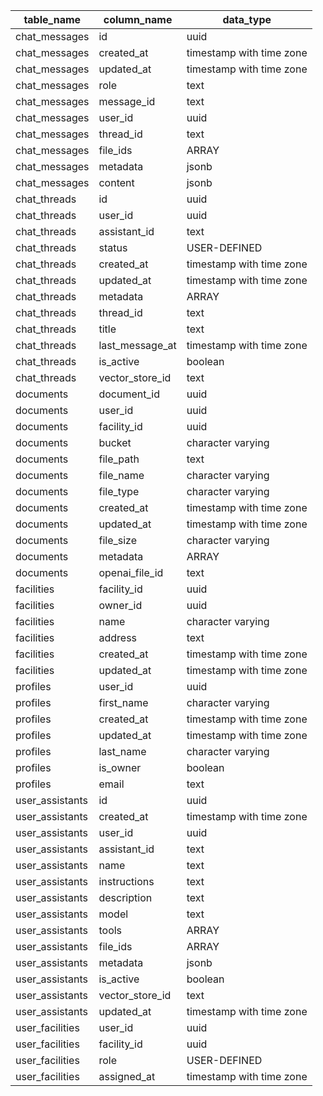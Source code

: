 | table_name      | column_name     | data_type                |
| --------------- | --------------- | ------------------------ |
| chat_messages   | id              | uuid                     |
| chat_messages   | created_at      | timestamp with time zone |
| chat_messages   | updated_at      | timestamp with time zone |
| chat_messages   | role            | text                     |
| chat_messages   | message_id      | text                     |
| chat_messages   | user_id         | uuid                     |
| chat_messages   | thread_id       | text                     |
| chat_messages   | file_ids        | ARRAY                    |
| chat_messages   | metadata        | jsonb                    |
| chat_messages   | content         | jsonb                    |
| chat_threads    | id              | uuid                     |
| chat_threads    | user_id         | uuid                     |
| chat_threads    | assistant_id    | text                     |
| chat_threads    | status          | USER-DEFINED             |
| chat_threads    | created_at      | timestamp with time zone |
| chat_threads    | updated_at      | timestamp with time zone |
| chat_threads    | metadata        | ARRAY                    |
| chat_threads    | thread_id       | text                     |
| chat_threads    | title           | text                     |
| chat_threads    | last_message_at | timestamp with time zone |
| chat_threads    | is_active       | boolean                  |
| chat_threads    | vector_store_id | text                     |
| documents       | document_id     | uuid                     |
| documents       | user_id         | uuid                     |
| documents       | facility_id     | uuid                     |
| documents       | bucket          | character varying        |
| documents       | file_path       | text                     |
| documents       | file_name       | character varying        |
| documents       | file_type       | character varying        |
| documents       | created_at      | timestamp with time zone |
| documents       | updated_at      | timestamp with time zone |
| documents       | file_size       | character varying        |
| documents       | metadata        | ARRAY                    |
| documents       | openai_file_id  | text                     |
| facilities      | facility_id     | uuid                     |
| facilities      | owner_id        | uuid                     |
| facilities      | name            | character varying        |
| facilities      | address         | text                     |
| facilities      | created_at      | timestamp with time zone |
| facilities      | updated_at      | timestamp with time zone |
| profiles        | user_id         | uuid                     |
| profiles        | first_name      | character varying        |
| profiles        | created_at      | timestamp with time zone |
| profiles        | updated_at      | timestamp with time zone |
| profiles        | last_name       | character varying        |
| profiles        | is_owner        | boolean                  |
| profiles        | email           | text                     |
| user_assistants | id              | uuid                     |
| user_assistants | created_at      | timestamp with time zone |
| user_assistants | user_id         | uuid                     |
| user_assistants | assistant_id    | text                     |
| user_assistants | name            | text                     |
| user_assistants | instructions    | text                     |
| user_assistants | description     | text                     |
| user_assistants | model           | text                     |
| user_assistants | tools           | ARRAY                    |
| user_assistants | file_ids        | ARRAY                    |
| user_assistants | metadata        | jsonb                    |
| user_assistants | is_active       | boolean                  |
| user_assistants | vector_store_id | text                     |
| user_assistants | updated_at      | timestamp with time zone |
| user_facilities | user_id         | uuid                     |
| user_facilities | facility_id     | uuid                     |
| user_facilities | role            | USER-DEFINED             |
| user_facilities | assigned_at     | timestamp with time zone |